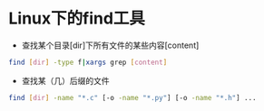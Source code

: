 # Linux下的find工具


* 查找某个目录[dir]下所有文件的某些内容[content]

```bash
find [dir] -type f|xargs grep [content]
```

* 查找某（几）后缀的文件


```bash
find [dir] -name "*.c" [-o -name "*.py"] [-o -name "*.h"] ...
```
